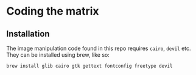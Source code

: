 # Coding the matrix

## Installation

The image manipulation code found in this repo requires `cairo`, `devil` etc.
They can be installed using brew, like so:

```
brew install glib cairo gtk gettext fontconfig freetype devil
```
